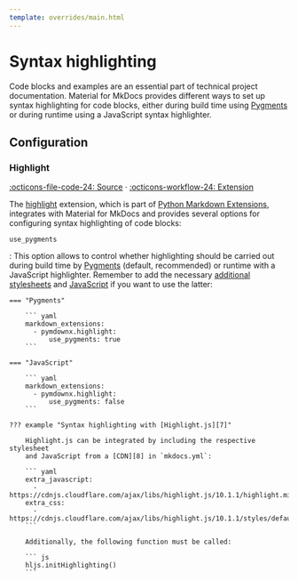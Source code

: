 ```yaml
---
template: overrides/main.html
---
```


# Syntax highlighting

Code blocks and examples are an essential part of technical project
documentation. Material for MkDocs provides different ways to set up syntax
highlighting for code blocks, either during build time using [Pygments][1] or
during runtime using a JavaScript syntax highlighter.

  [1]: https://pygments.org

## Configuration

### Highlight

[:octicons-file-code-24: Source][2] · [:octicons-workflow-24: Extension][3]

The [highlight][3] extension, which is part of [Python Markdown Extensions][4],
integrates with Material for MkDocs and provides several options for
configuring syntax highlighting of code blocks:

`use_pygments`

:   This option allows to control whether highlighting should be carried out
    during build time by [Pygments][1] (default, recommended) or runtime with
    a JavaScript highlighter. Remember to add the necessary 
    [additional stylesheets][5] and [JavaScript][6] if you want to use the
    latter:

    === "Pygments"

        ``` yaml
        markdown_extensions:
          - pymdownx.highlight:
              use_pygments: true
        ```

    === "JavaScript"

        ``` yaml
        markdown_extensions:
          - pymdownx.highlight:
              use_pygments: false
        ```

    ??? example "Syntax highlighting with [Highlight.js][7]"

        Highlight.js can be integrated by including the respective stylesheet
        and JavaScript from a [CDN][8] in `mkdocs.yml`:

        ``` yaml
        extra_javascript:
          - https://cdnjs.cloudflare.com/ajax/libs/highlight.js/10.1.1/highlight.min.js
        extra_css:
          - https://cdnjs.cloudflare.com/ajax/libs/highlight.js/10.1.1/styles/default.min.css
        ```

        Additionally, the following function must be called:

        ``` js
        hljs.initHighlighting()
        ```

  [2]: https://github.com/squidfunk/mkdocs-material/blob/master/src/assets/stylesheets/extensions/pymdown/_highlight.scss
  [3]: https://facelessuser.github.io/pymdown-extensions/extensions/highlight/
  [4]: https://facelessuser.github.io/pymdown-extensions/
  [5]: ../customization.md#additional-stylesheets
  [6]: ../customization.md#additional-javascript
  [7]: https://highlightjs.org/
  [8]: https://cdnjs.com/libraries/highlight.js/
